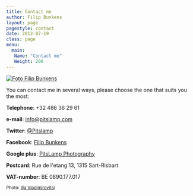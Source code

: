 ```yaml
---
title: Contact me
author: Filip Bunkens
layout: page
pagestyle: contact
date: 2012-07-19
class: page
menu:
  main:
   Name: "Contact me"
   Weight: 200
---
```


[![Foto Filip Bunkens][5]][5]

You can contact me in several ways, please choose the one that suits you the most:

**Telephone**: +32 486 36 29 61

**e-mail**: [info@pitslamp.com][4]

**Twitter**: [@Pitslamp][1]

**Facebook**: [Filip Bunkens][2]

**Google plus**: [PitsLamp Photography][3]

**Postcard**: Rue de l'etang 13, 1315 Sart-Risbart

**VAT-number**: BE 0890.177.017

<sub>Photo: [Ilja Vladimirovitsj][6]</sub>

[1]: http://www.twitter.com/pitslamp
[2]: http://www.facebook.com/bunkens
[3]: http://google.com/+Pitslamp
[4]: mailto:info@pitslamp.com
[5]: /images/filip.jpg
[6]: https://www.facebook.com/atmospherephotosofficial